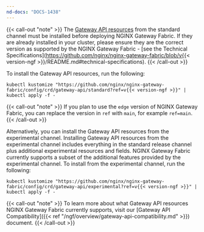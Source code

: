```yaml
---
nd-docs: "DOCS-1438"
---
```


{{< call-out "note" >}} The [Gateway API resources](https://github.com/kubernetes-sigs/gateway-api) from the standard channel must be installed before deploying NGINX Gateway Fabric. If they are already installed in your cluster, please ensure they are the correct version as supported by the NGINX Gateway Fabric - [see the Technical Specifications](https://github.com/nginx/nginx-gateway-fabric/blob/v{{< version-ngf >}}/README.md#technical-specifications). {{< /call-out >}}

To install the Gateway API resources, run the following:

```shell
kubectl kustomize "https://github.com/nginx/nginx-gateway-fabric/config/crd/gateway-api/standard?ref=v{{< version-ngf >}}" | kubectl apply -f -
```

{{< call-out "note" >}} If you plan to use the `edge` version of NGINX Gateway Fabric, you can replace the version in `ref` with `main`, for example `ref=main`. {{< /call-out >}}

Alternatively, you can install the Gateway API resources from the experimental channel.
Installing Gateway API resources from the experimental channel includes everything in the standard release channel plus additional experimental resources and fields.
NGINX Gateway Fabric currently supports a subset of the additional features provided by the experimental channel.
To install from the experimental channel, run the following:

```shell
kubectl kustomize "https://github.com/nginx/nginx-gateway-fabric/config/crd/gateway-api/experimental?ref=v{{< version-ngf >}}" | kubectl apply -f -
```

{{< call-out "note" >}} To learn more about what Gateway API resources NGINX Gateway Fabric currently supports, visit our [Gateway API Compatibility]({{< ref "/ngf/overview/gateway-api-compatibility.md" >}}) document. {{< /call-out >}}
